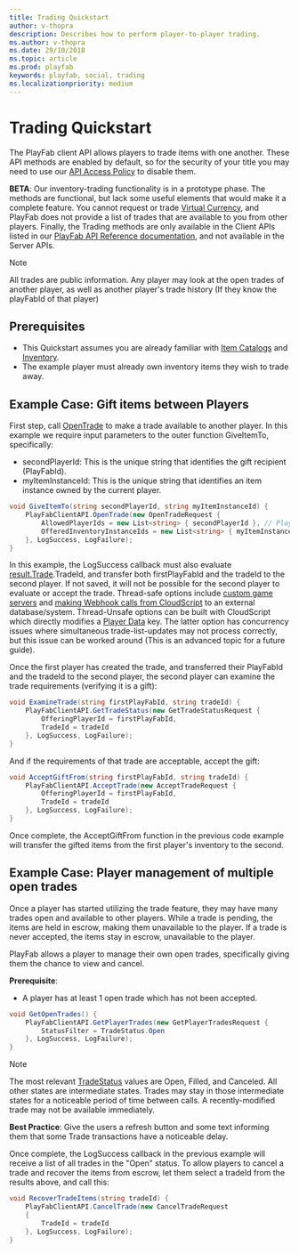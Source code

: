 ```yaml
---
title: Trading Quickstart
author: v-thopra
description: Describes how to perform player-to-player trading.
ms.author: v-thopra
ms.date: 29/10/2018
ms.topic: article
ms.prod: playfab
keywords: playfab, social, trading
ms.localizationpriority: medium
---
```


# Trading Quickstart

The PlayFab client API allows players to trade items with one another. These API methods are enabled by default, so for the security of your title you may need to use our [API Access Policy](../../config/gamemanager/api-access-policy.md) to disable them.

**BETA**: Our inventory-trading functionality is in a prototype phase. The methods are functional, but lack some useful elements that would make it a complete feature. You cannot request or trade [Virtual Currency](../../commerce/economy/currencies.md), and PlayFab does not provide a list of trades that are available to you from other players. Finally, the Trading methods are only available in the Client APIs listed in our [PlayFab API Reference documentation](../../../api-references/index.md), and not available in the Server APIs.

> [!NOTE]
> All trades are public information. Any player may look at the open trades of another player, as well as another player's trade history (If they know the playFabId of that player)

## Prerequisites

- This Quickstart assumes you are already familiar with [Item Catalogs](../../commerce/items/catalogs.md) and [Inventory](../../data/playerdata/player-inventory.md).
- The example player must already own inventory items they wish to trade away.

## Example Case: Gift items between Players

First step, call [OpenTrade](xref:titleid.playfabapi.com.client.trading.opentrade) to make a trade available to another player. In this example we require input parameters to the outer function GiveItemTo, specifically:

- secondPlayerId: This is the unique string that identifies the gift recipient (PlayFabId).
- myItemInstanceId: This is the unique string that identifies an item instance owned by the current player.

```csharp
void GiveItemTo(string secondPlayerId, string myItemInstanceId) {
    PlayFabClientAPI.OpenTrade(new OpenTradeRequest {
        AllowedPlayerIds = new List<string> { secondPlayerId }, // PlayFab ID for the friend who will recieve your gift
        OfferedInventoryInstanceIds = new List<string> { myItemInstanceId } // The item instanceId fetched from GetUserInventory()
    }, LogSuccess, LogFailure);
}
```

In this example, the LogSuccess callback must also evaluate [result.Trade](xref:titleid.playfabapi.com.client.trading.opentrade#tradeinfo).TradeId, and transfer both firstPlayFabId and the tradeId to the second player. If not saved, it will not be possible for the second player to evaluate or accept the trade. Thread-safe options include [custom game servers](../../multiplayer/compute/custom-game-servers.md) and [making Webhook calls from CloudScript](../../automation/cloudscript/making-webhook-calls-from-cloudscript.md) to an external database/system. Thread-Unsafe options can be built with CloudScript which directly modifies a [Player Data](../../data/playerdata/player-data-quickstart.md) key. The latter option has concurrency issues where simultaneous trade-list-updates may not process correctly, but this issue can be worked around (This is an advanced topic for a future guide).

Once the first player has created the trade, and transferred their PlayFabId and the tradeId to the second player, the second player can examine the trade requirements (verifying it is a gift):

```csharp
void ExamineTrade(string firstPlayFabId, string tradeId) {
    PlayFabClientAPI.GetTradeStatus(new GetTradeStatusRequest {
        OfferingPlayerId = firstPlayFabId,
        TradeId = tradeId
    }, LogSuccess, LogFailure);
}
```

And if the requirements of that trade are acceptable, accept the gift:

```csharp
void AcceptGiftFrom(string firstPlayFabId, string tradeId) {
    PlayFabClientAPI.AcceptTrade(new AcceptTradeRequest {
        OfferingPlayerId = firstPlayFabId,
        TradeId = tradeId
    }, LogSuccess, LogFailure);
}
```

Once complete, the AcceptGiftFrom function in the previous code example will transfer the gifted items from the first player's inventory to the second.

## Example Case: Player management of multiple open trades

Once a player has started utilizing the trade feature, they may have many trades open and available to other players. While a trade is pending, the items are held in escrow, making them unavailable to the player. If a trade is never accepted, the items stay in escrow, unavailable to the player.

PlayFab allows a player to manage their own open trades, specifically giving them the chance to view and cancel.

**Prerequisite**:

- A player has at least 1 open trade which has not been accepted.

```csharp
void GetOpenTrades() {
    PlayFabClientAPI.GetPlayerTrades(new GetPlayerTradesRequest {
        StatusFilter = TradeStatus.Open
    }, LogSuccess, LogFailure);
}
```

> [!NOTE]
> The most relevant [TradeStatus](xref:titleid.playfabapi.com.client.trading.getplayertrades#tradestatus) values are Open, Filled, and Canceled. All other states are intermediate states. Trades may stay in those intermediate states for a noticeable period of time between calls. A recently-modified trade may not be available immediately.

**Best Practice**: Give the users a refresh button and some text informing them that some Trade transactions have a noticeable delay.

Once complete, the LogSuccess callback in the previous example will receive a list of all trades in the "Open" status. To allow players to cancel a trade and recover the items from escrow, let them select a tradeId from the results above, and call this:

```csharp
void RecoverTradeItems(string tradeId) {
    PlayFabClientAPI.CancelTrade(new CancelTradeRequest
    {
        TradeId = tradeId
    }, LogSuccess, LogFailure);
}
```
